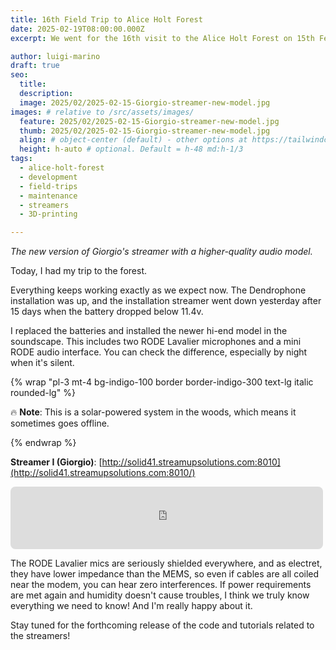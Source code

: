 ```yaml
---
title: 16th Field Trip to Alice Holt Forest
date: 2025-02-19T08:00:00.000Z
excerpt: We went for the 16th visit to the Alice Holt Forest on 15th February 2025. The main goal of this field trip was to replace the batteries for Dendrophone installation and Paula's streamer in the Willows Green Trail and install a newer high-end model for Giorgio's streamer.

author: luigi-marino
draft: true
seo:
  title:
  description:
  image: 2025/02/2025-02-15-Giorgio-streamer-new-model.jpg
images: # relative to /src/assets/images/
  feature: 2025/02/2025-02-15-Giorgio-streamer-new-model.jpg
  thumb: 2025/02/2025-02-15-Giorgio-streamer-new-model.jpg
  align: # object-center (default) - other options at https://tailwindcss.com/docs/object-position
  height: h-auto # optional. Default = h-48 md:h-1/3
tags:
  - alice-holt-forest
  - development
  - field-trips
  - maintenance
  - streamers
  - 3D-printing

---
```


*The new version of Giorgio's streamer with a higher-quality audio model.*

Today, I had my trip to the forest.

Everything keeps working exactly as we expect now. The Dendrophone installation was up, and the installation streamer went down yesterday after 15 days when the battery dropped below 11.4v.

I replaced the batteries and installed the newer hi-end model in the soundscape. This includes two RODE Lavalier microphones and a mini RODE audio interface. You can check the difference, especially by night when it's silent.

{% wrap "pl-3 mt-4 bg-indigo-100 border border-indigo-300 text-lg italic rounded-lg" %}

:fire: **Note**: This is a solar-powered system in the woods, which means it sometimes goes offline.

{% endwrap %}

**Streamer I (Giorgio)**: [http://solid41.streamupsolutions.com:8010](http://solid41.streamupsolutions.com:8010/)

<div class="mt-4 mb-4">
<!--Streamup HTML5 Player-->
<iframe width="500" height="100" src="https://players.dedicateware.com/engine/simple_no_artwork.php?soco=%23FFFFFF&stana=%23F39000&bgco=%23151D28&coco=%23FFFFFF&secure=1&host=solid41.streamupsolutions.com&user=ashgavye&port=8010&mount=STF_Soundscape&autoplay=-1" frameborder="0" scrolling="no" style="border-radius: 8px;"></iframe>
<!--Streamup HTML5 Player-->
</div>

The RODE Lavalier mics are seriously shielded everywhere, and as electret, they have lower impedance than the MEMS, so even if cables are all coiled near the modem, you can hear zero interferences. If power requirements are met again and humidity doesn't cause troubles, I think we truly know everything we need to know! And I'm really happy about it.

Stay tuned for the forthcoming release of the code and tutorials related to the streamers!

